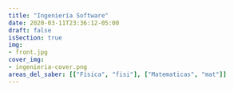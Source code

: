 ```yaml
---
title: "Ingeniería Software"
date: 2020-03-11T23:36:12-05:00
draft: false
isSection: true
img: 
- front.jpg
cover_img:
- ingenieria-cover.png
areas_del_saber: [["Física", "fisi"], ["Matematicas", "mat"]]
---
```



